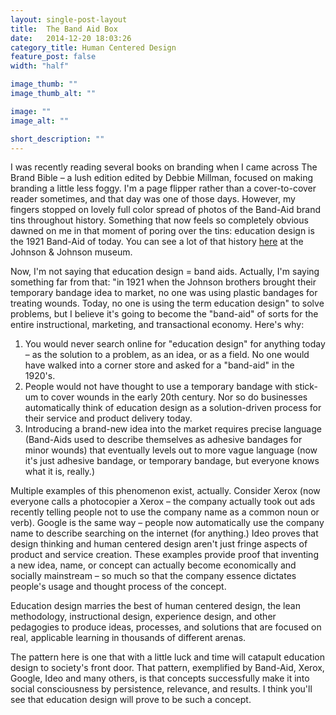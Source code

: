 ```yaml
---
layout: single-post-layout
title:  The Band Aid Box
date:   2014-12-20 18:03:26
category_title: Human Centered Design
feature_post: false
width: "half"

image_thumb: ""
image_thumb_alt: ""

image: ""
image_alt: ""

short_description: ""
---
```


I was recently reading several books on branding when I came across The Brand Bible – a lush edition edited by Debbie Millman, focused on making branding a little less foggy. I'm a page flipper rather than a cover-to-cover reader sometimes, and that day was one of those days. However, my fingers stopped on lovely full color spread of photos of the Band-Aid brand tins throughout history. Something that now feels so completely obvious dawned on me in that moment of poring over the tins: education design is the 1921 Band-Aid of today. You can see a lot of that history [here](http://www.kilmerhouse.com/2013/04/collect-a-piece-of-johnson-johnson-history-band-aid-brand-adhesive-bandages-tins/) at the Johnson & Johnson museum.

Now, I'm not saying that education design = band aids. Actually, I'm saying something far from that: "in 1921 when the Johnson brothers brought their temporary bandage idea to market, no one was using plastic bandages for treating wounds. Today, no one is using the term education design" to solve problems, but I believe it's going to become the "band-aid" of sorts for the entire instructional, marketing, and transactional economy. Here's why:

1. You would never search online for "education design" for anything today – as the solution to a problem, as an idea, or as a field. No one would have walked into a corner store and asked for a "band-aid" in the 1920's.
2. People would not have thought to use a temporary bandage with stick-um to cover wounds in the early 20th century. Nor so do businesses automatically think of education design as a solution-driven process for their service and product delivery today.
3. Introducing a brand-new idea into the market requires precise language (Band-Aids used to describe themselves as adhesive bandages for minor wounds) that eventually levels out to more vague language (now it's just adhesive bandage, or temporary bandage, but everyone knows what it is, really.)

Multiple examples of this phenomenon exist, actually. Consider Xerox (now everyone calls a photocopier a Xerox – the company actually took out ads recently telling people not to use the company name as a common noun or verb). Google is the same way – people now automatically use the company name to describe searching on the internet (for anything.) Ideo proves that design thinking and human centered design aren't just fringe aspects of product and service creation. These examples provide proof that inventing a new idea, name, or concept can actually become economically and socially mainstream – so much so that the company essence dictates people's usage and thought process of the concept.

Education design marries the best of human centered design, the lean methodology, instructional design, experience design, and other pedagogies to produce ideas, processes, and solutions that are focused on real, applicable learning in thousands of different arenas.

The pattern here is one that with a little luck and time will catapult education design to society's front door. That pattern, exemplified by Band-Aid, Xerox, Google, Ideo and many others, is that concepts successfully make it into social consciousness by persistence, relevance, and results. I think you'll see that education design will prove to be such a concept.
